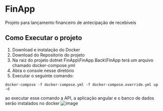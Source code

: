 # FinApp
Projeto para lançamento financeiro de antecipação de recebiveis

## Como Executar o projeto
1. Download e instalação do Docker
2. Download do Repositorio do projeto
3. Na raiz do projeto dotnet FinApp\FinApp.Back\FinApp terá um arquivo chamado docker-compose.yml
4. Abra o console nesse diretório
5. Executar o seguinte comando:
```
docker-compose -f docker-compose.yml -f docker-compose.override.yml up -d
```
ao executar esse comando a API, a aplicação angular e o banco de dados serão instalados no docker
![image](https://user-images.githubusercontent.com/83170318/230910912-776d9e8d-27b1-4ff0-a1ab-b4cb43674089.png)
